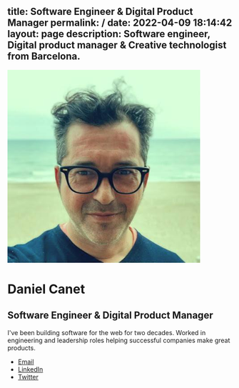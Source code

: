 title: Software Engineer & Digital Product Manager
permalink: /
date: 2022-04-09 18:14:42
layout: page
description: Software engineer, Digital product manager & Creative technologist from Barcelona.
---
<div class="first stack">
    <img src="media/profile-last.jpg" alt="Profile pic from Daniel Canet" class="img-profile" />
</div>
<div class="last stack bio">
    <h1>Daniel Canet</h1>
    <h2>Software Engineer & Digital Product Manager</h2>
    <p>I've been building software for the web for two decades. Worked in engineering and leadership roles helping successful companies make great products.</p>
    <ul class="contact" role="list">
        <li><a href="mailto:hello@danielca.net" title="Contact by e-mail">Email</a></li>        
        <li><a href="https://www.linkedin.com/in/dcanetma" title="Visit Daniel Canet's LinkedIn profile">LinkedIn</a></li>
        <li><a href="https://twitter.com/dcanetma" title="Visit Daniel Canet's Twitter profile">Twitter</a></li>
        <!--         
        <li style="display:none"><a href="https://github.com/dcanetma" title="Visit Daniel Canet's GitHub profile">GitHub Fun</a></li>
        <li style="display:none"><a href="https://github.com/dcanet-at-wiris" title="Visit Daniel Canet's GitHub profile from Wiris">GitHub</a></li>
        -->
    </ul>
</div>

